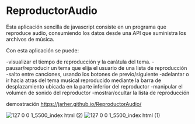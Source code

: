 # ReproductorAudio

Esta aplicación sencilla de javascript consiste en un programa que reproduce audio, consumiendo los datos desde una API que suministra los archivos de música.

Con esta aplicación se puede:

-visualizar el tiempo de reproducción y la carátula del tema.
-pausar/reproducir un tema que elija el usuario de una lista de reproducción
-salto entre canciones, usando los botones de previo/siguiente
-adelantar o ir hacia atras del tema musical reproducido mediante la barra de desplazamiento ubicada en la parte inferior del reproductor
-manipular el volumen de sonido del reproductor
-mostrar/ocultar la lista de reproducción

demostraciön https://jarher.github.io/ReproductorAudio/

![127 0 0 1_5500_index html (2)](https://github.com/jarher/ReproductorAudio/assets/7361853/96219e5d-64a6-424e-ac44-2bf7581eb12e)
![127 0 0 1_5500_index html (1)](https://github.com/jarher/ReproductorAudio/assets/7361853/d726e27a-6ae6-4801-a22e-e7b84c032ee0)
